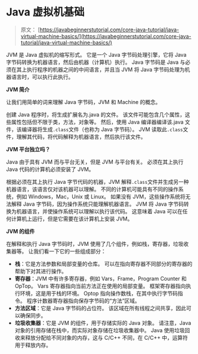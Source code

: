 # Java 虚拟机基础

> 原文： [https://javabeginnerstutorial.com/core-java-tutorial/java-virtual-machine-basics/](https://javabeginnerstutorial.com/core-java-tutorial/java-virtual-machine-basics/)

JVM 是 Java 虚拟机的缩写形式。 它是一个 Java 字节码处理引擎，它将 Java 字节码转换为机器语言，然后由机器（计算机）执行。 Java 字节码是 Java 与必须在其上执行程序的机器之间的中间语言，并且当 JVM 将 Java 字节码处理为机器语言时，可以执行此执行。

**JVM 简介**

让我们用简单的词来理解 Java 字节码，JVM 和 Machine 的概念。

创建 Java 程序时，将生成扩展名为.java 的文件。 该文件可能包含几个属性，这些属性包括但不限于类，方法，对象等。 然后，使用 Java 编译器编译该.java 文件，该编译器将生成`.class`文件（也称为 Java 字节码）。 JVM 读取此`.class`文件，理解其代码，将代码解释为机器语言，然后执行该文件。

**JVM 平台独立吗？**

Java 由于具有 JVM 而与平台无关，但是 JVM 与平台有关。 必须在其上执行 Java 代码的计算机必须安装了 JVM。

根据必须在其上执行 Java 字节代码的机器，JVM 解释`.class`文件并生成另一种机器语言，该语言仅对该机器可以理解。 不同的计算机可能具有不同的操作系统，例如 Windows，Mac，Unix 或 Linux。 如果没有 JVM，这些操作系统将无法解释 Java 字节码，因为操作系统只能理解机器语言。 JVM 将 Java 字节码转换为机器语言，并使操作系统可以理解以执行该代码。 这意味着 Java 可以在任何计算机上运行，​​但是它需要在该计算机上安装 JVM。

**JVM 的组件**

在解释和执行 Java 字节码时，JVM 使用了几个组件，例如栈，寄存器，垃圾收集器等。 让我们看一下它的一些组成部分：

*   **栈**：它是方法参数和局部变量的仓库。 可以在指向寄存器不同部分的寄存器的帮助下对其进行操作。
*   **寄存器**：JVM 中有许多寄存器，例如 Vars，Frame，Program Counter 和 OpTop。 Vars 寄存器指向当前方法正在使用的局部变量。 框架寄存器指向执行环境，这是用于栈的环境。 Optop 指向操作数栈，在其中执行字节码指令。 程序计数器寄存器指向保存字节码的“方法”区域。
*   **方法区域**：它是 Java 字节码的占位符。 该区域在所有线程之间共享，因此可以确保同步。
*   **垃圾收集器**：它是 JVM 的组件，用于存储实际的 Java 对象。 请注意，Java 对象的引用存储在栈中，而实际对象存储在垃圾收集器中。 Java 使用垃圾回收来释放分配给不同对象的内存，这与 C/C++ 不同，在 C/C++ 中，运算符用于释放内存。